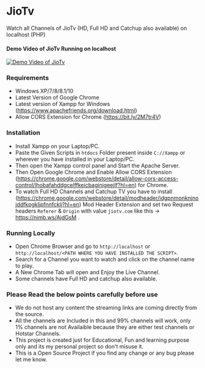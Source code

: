 # JioTv
Watch all Channels of JioTv (HD, Full HD and Catchup also available) on localhost (PHP)

#### Demo Video of JioTv Running on localhost

[![Demo Video of JioTv](https://img.youtube.com/vi/-Al0uaV_o8U/0.jpg)](https://www.youtube.com/watch?v=-Al0uaV_o8U)

### Requirements

  * Windows XP/7/8/8.1/10
  * Latest Version of Google Chrome
  * Latest version of Xampp for Windows (https://www.apachefriends.org/download.html)
  * Allow CORS Extension for Chrome (https://bit.ly/2M7tr4V)
  
### Installation

  * Install Xampp on your Laptop/PC.
  * Paste the Given Scripts in `htdocs` Folder present inside `C://Xampp` or wherever you have installed in your Laptop/PC.
  * Then open the Xampp control panel and Start the Apache Server.
  * Then Open Google Chrome and Enable Allow CORS Extension (https://chrome.google.com/webstore/detail/allow-cors-access-control/lhobafahddgcelffkeicbaginigeejlf?hl=en) for Chrome.
  * To watch Full HD Channels and Catchup TV you have to install (https://chrome.google.com/webstore/detail/modheader/idgpnmonknjnojddfkpgkljpfnnfcklj?hl=en) Mod Header Extension and set two Request headers `Referer` & `Origin` with value `jiotv.com` like this -> https://nimb.ws/AjdGsM .
  
### Running Locally

  * Open Chrome Browser and go to `http://localhost` or `http://localhost/<PATH WHERE YOU HAVE INSTALLED THE SCRIPT>`.
  * Search for a Channel you want to watch and click on the channel name to play.
  * A New Chrome Tab will open and Enjoy the Live Channel.
  * Some channels have Full HD and catchup also available.

### Please Read the below points carefully before use

  * We do not host any content the streaming links are coming directly from the source.
  * All the channels are Included in this and 99% channels will work, only 1% channels are not Availaible because they are either test channels or Hotstar Channels.
  * This project is created just for Educational, Fun and learning purpose only and its my personal project so don't misuse it.
  * This is a Open Source Project if you find any change or any bug please let me know.
